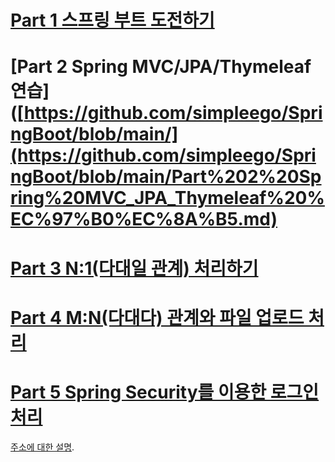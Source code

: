 
# [Part 1 스프링 부트 도전하기](https://github.com/simpleego/SpringBoot/blob/main/Part%201%20%EC%8A%A4%ED%94%84%EB%A7%81%20%EB%B6%80%ED%8A%B8%20%EB%8F%84%EC%A0%84%ED%95%98%EA%B8%B0.md)
# [Part 2 Spring MVC/JPA/Thymeleaf 연습]([https://github.com/simpleego/SpringBoot/blob/main/](https://github.com/simpleego/SpringBoot/blob/main/Part%202%20Spring%20MVC_JPA_Thymeleaf%20%EC%97%B0%EC%8A%B5.md)
# [Part 3 N:1(다대일 관계) 처리하기](https://github.com/simpleego/SpringBoot/blob/main/)
# [Part 4 M:N(다대다) 관계와 파일 업로드 처리](https://github.com/simpleego/SpringBoot/blob/main/)
# [Part 5 Spring Security를 이용한 로그인 처리](https://github.com/simpleego/SpringBoot/blob/main/)

[주소에 대한 설명](http://www.google.co.kr).
